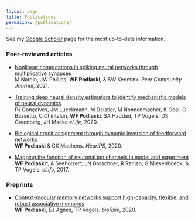 ```yaml
---
layout: page
title: Publications
permalink: /publications/
---
```


See my [Google Scholar](https://scholar.google.com/citations?user=37n2zf4AAAAJ&hl=en) page for the most up-to-date information.

### Peer-reviewed articles

- [Nonlinear computations in spiking neural networks through multiplicative synapses](https://peercommunityjournal.org/articles/10.24072/pcjournal.69/)\
M Nardin, JW Phillips, **WF Podlaski**, & SW Keemink. *Peer Community Journal*, 2021.

- [Training deep neural density estimators to identify mechanistic models of neural dynamics](https://elifesciences.org/articles/56261)\
PJ Gonçalves, JM Lueckmann, M Deistler, M Nonnenmacher, K Öcal, G Bassetto, C Chintaluri, **WF Podlaski**, SA Haddad, TP Vogels, DS Greenberg, JH Macke *eLife*, 2020.

- [Biological credit assignment through dynamic inversion of feedforward networks](https://proceedings.neurips.cc/paper/2020/hash/7261925973c9bf0a74d85ae968a57e5f-Abstract.html)\
**WF Podlaski** & CK Machens. *NeurIPS*, 2020.

- [Mapping the function of neuronal ion channels in model and experiment](https://elifesciences.org/articles/22152)\
**WF Podlaski**\*, A Seeholzer\*, LN Groschner, R Ranjan, G Miesenboeck, & TP Vogels. *eLife*, 2017.

### Preprints

- [Context-modular memory networks support high-capacity, flexible, and robust associative memories](https://www.biorxiv.org/content/10.1101/2020.01.08.898528v1.abstract)\
**WF Podlaski**, EJ Agnes, TP Vogels. *bioRxiv*, 2020.

